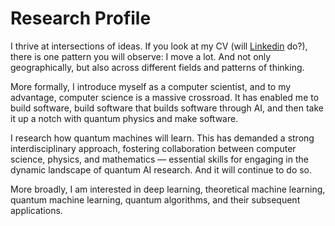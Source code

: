 # Research Profile

I thrive at intersections of ideas. If you look at my CV (will [Linkedin](https://www.linkedin.com/in/lirandepira/) do?), there is one pattern you will observe: I move a lot. And not only geographically, but also across different fields and patterns of thinking.

More formally, I introduce myself as a computer scientist, and to my advantage, computer science is a massive crossroad. It has enabled me to build software, build software that builds software through AI, and then take it up a notch with quantum physics and make software.

I research how quantum machines will learn. This has demanded a strong interdisciplinary approach, fostering collaboration between computer science, physics, and mathematics — essential skills for engaging in the dynamic landscape of quantum AI research. And it will continue to do so.

More broadly, I am interested in deep learning, theoretical machine learning, quantum machine learning, quantum algorithms, and their subsequent applications.
